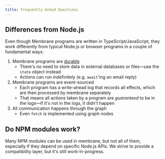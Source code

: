 ```yaml
---
title: Frequently Asked Questions
---
```


## Differences from Node.js

Even though Membrane programs are written in TypeScript/JavaScript, they work differently from typical Node.js
or browser programs in a couple of fundamental ways:

1. Membrane programs are [durable](/features/state)
   - There's no need to store data in external databases or files—use the `state` object instead
   - Actions can run indefinitely (e.g. `await`'ing an email reply)
1. Membrane programs are event-sourced
   - Each program has a write-ahead log that records all effects, which are then processed by membrane separately
   - That means all actions taken by a program are _guaranteed_ to be in the logs—if it's not in the logs, it didn't happen
1. All communication happens through the graph
   - Even `fetch` is implemented using graph nodes

## Do NPM modules work?

Many NPM modules can be used in membrane, but not all of them, especially if they depend on specific Node.js APIs. We strive to provide a compatibility layer, but it's still work-in-progress.
